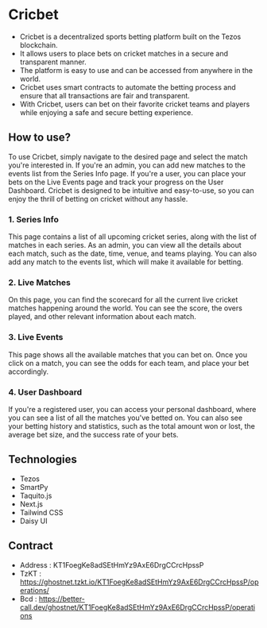 # Cricbet
- Cricbet is a decentralized sports betting platform built on the Tezos blockchain.
- It allows users to place bets on cricket matches in a secure and transparent manner.
- The platform is easy to use and can be accessed from anywhere in the world.
- Cricbet uses smart contracts to automate the betting process and ensure that all transactions are fair and transparent.
- With Cricbet, users can bet on their favorite cricket teams and players while enjoying a safe and secure betting experience.

## How to use?
To use Cricbet, simply navigate to the desired page and select the match you're interested in. If you're an admin, you can add new matches to the events list from the Series Info page. If you're a user, you can place your bets on the Live Events page and track your progress on the User Dashboard. Cricbet is designed to be intuitive and easy-to-use, so you can enjoy the thrill of betting on cricket without any hassle.

### 1. Series Info
This page contains a list of all upcoming cricket series, along with the list of matches in each series. As an admin, you can view all the details about each match, such as the date, time, venue, and teams playing. You can also add any match to the events list, which will make it available for betting.

### 2. Live Matches
On this page, you can find the scorecard for all the current live cricket matches happening around the world. You can see the score, the overs played, and other relevant information about each match.

### 3. Live Events
This page shows all the available matches that you can bet on. Once you click on a match, you can see the odds for each team, and place your bet accordingly.

### 4. User Dashboard
If you're a registered user, you can access your personal dashboard, where you can see a list of all the matches you've betted on. You can also see your betting history and statistics, such as the total amount won or lost, the average bet size, and the success rate of your bets.

## Technologies
- Tezos
- SmartPy
- Taquito.js
- Next.js
- Tailwind CSS
- Daisy UI

## Contract
- Address : KT1FoegKe8adSEtHmYz9AxE6DrgCCrcHpssP
- TzKT : https://ghostnet.tzkt.io/KT1FoegKe8adSEtHmYz9AxE6DrgCCrcHpssP/operations/ 
- Bcd : https://better-call.dev/ghostnet/KT1FoegKe8adSEtHmYz9AxE6DrgCCrcHpssP/operations
